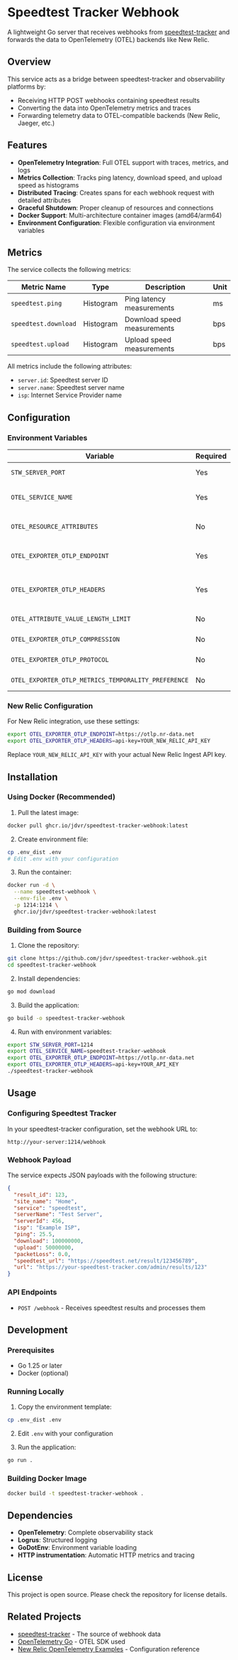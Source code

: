# Speedtest Tracker Webhook

A lightweight Go server that receives webhooks from [speedtest-tracker](https://github.com/alexjustesen/speedtest-tracker) and forwards the data to OpenTelemetry (OTEL) backends like New Relic.

## Overview

This service acts as a bridge between speedtest-tracker and observability platforms by:
- Receiving HTTP POST webhooks containing speedtest results
- Converting the data into OpenTelemetry metrics and traces
- Forwarding telemetry data to OTEL-compatible backends (New Relic, Jaeger, etc.)

## Features

- **OpenTelemetry Integration**: Full OTEL support with traces, metrics, and logs
- **Metrics Collection**: Tracks ping latency, download speed, and upload speed as histograms
- **Distributed Tracing**: Creates spans for each webhook request with detailed attributes
- **Graceful Shutdown**: Proper cleanup of resources and connections
- **Docker Support**: Multi-architecture container images (amd64/arm64)
- **Environment Configuration**: Flexible configuration via environment variables

## Metrics

The service collects the following metrics:

| Metric Name | Type | Description | Unit |
|-------------|------|-------------|------|
| `speedtest.ping` | Histogram | Ping latency measurements | ms |
| `speedtest.download` | Histogram | Download speed measurements | bps |
| `speedtest.upload` | Histogram | Upload speed measurements | bps |

All metrics include the following attributes:
- `server.id`: Speedtest server ID
- `server.name`: Speedtest server name
- `isp`: Internet Service Provider name

## Configuration

### Environment Variables

| Variable | Required | Default | Description |
|----------|----------|---------|-------------|
| `STW_SERVER_PORT` | Yes | `1214` | HTTP server port |
| `OTEL_SERVICE_NAME` | Yes | `speedtest-tracker-webhook` | Service name for telemetry |
| `OTEL_RESOURCE_ATTRIBUTES` | No | - | Additional resource attributes |
| `OTEL_EXPORTER_OTLP_ENDPOINT` | Yes | - | OTLP endpoint URL |
| `OTEL_EXPORTER_OTLP_HEADERS` | Yes | - | OTLP headers (e.g., API key) |
| `OTEL_ATTRIBUTE_VALUE_LENGTH_LIMIT` | No | `4095` | Max attribute value length |
| `OTEL_EXPORTER_OTLP_COMPRESSION` | No | `gzip` | Compression method |
| `OTEL_EXPORTER_OTLP_PROTOCOL` | No | `http/protobuf` | OTLP protocol |
| `OTEL_EXPORTER_OTLP_METRICS_TEMPORALITY_PREFERENCE` | No | `delta` | Metrics temporality |

### New Relic Configuration

For New Relic integration, use these settings:

```bash
export OTEL_EXPORTER_OTLP_ENDPOINT=https://otlp.nr-data.net
export OTEL_EXPORTER_OTLP_HEADERS=api-key=YOUR_NEW_RELIC_API_KEY
```

Replace `YOUR_NEW_RELIC_API_KEY` with your actual New Relic Ingest API key.

## Installation

### Using Docker (Recommended)

1. Pull the latest image:
```bash
docker pull ghcr.io/jdvr/speedtest-tracker-webhook:latest
```

2. Create environment file:
```bash
cp .env_dist .env
# Edit .env with your configuration
```

3. Run the container:
```bash
docker run -d \
  --name speedtest-webhook \
  --env-file .env \
  -p 1214:1214 \
  ghcr.io/jdvr/speedtest-tracker-webhook:latest
```

### Building from Source

1. Clone the repository:
```bash
git clone https://github.com/jdvr/speedtest-tracker-webhook.git
cd speedtest-tracker-webhook
```

2. Install dependencies:
```bash
go mod download
```

3. Build the application:
```bash
go build -o speedtest-tracker-webhook
```

4. Run with environment variables:
```bash
export STW_SERVER_PORT=1214
export OTEL_SERVICE_NAME=speedtest-tracker-webhook
export OTEL_EXPORTER_OTLP_ENDPOINT=https://otlp.nr-data.net
export OTEL_EXPORTER_OTLP_HEADERS=api-key=YOUR_API_KEY
./speedtest-tracker-webhook
```

## Usage

### Configuring Speedtest Tracker

In your speedtest-tracker configuration, set the webhook URL to:

```
http://your-server:1214/webhook
```

### Webhook Payload

The service expects JSON payloads with the following structure:

```json
{
  "result_id": 123,
  "site_name": "Home",
  "service": "speedtest",
  "serverName": "Test Server",
  "serverId": 456,
  "isp": "Example ISP",
  "ping": 25.5,
  "download": 100000000,
  "upload": 50000000,
  "packetLoss": 0.0,
  "speedtest_url": "https://speedtest.net/result/123456789",
  "url": "https://your-speedtest-tracker.com/admin/results/123"
}
```

### API Endpoints

- `POST /webhook` - Receives speedtest results and processes them

## Development

### Prerequisites

- Go 1.25 or later
- Docker (optional)

### Running Locally

1. Copy the environment template:
```bash
cp .env_dist .env
```

2. Edit `.env` with your configuration

3. Run the application:
```bash
go run .
```

### Building Docker Image

```bash
docker build -t speedtest-tracker-webhook .
```

## Dependencies

- **OpenTelemetry**: Complete observability stack
- **Logrus**: Structured logging
- **GoDotEnv**: Environment variable loading
- **HTTP instrumentation**: Automatic HTTP metrics and tracing

## License

This project is open source. Please check the repository for license details.

## Related Projects

- [speedtest-tracker](https://github.com/alexjustesen/speedtest-tracker) - The source of webhook data
- [OpenTelemetry Go](https://github.com/open-telemetry/opentelemetry-go) - OTEL SDK used
- [New Relic OpenTelemetry Examples](https://github.com/newrelic/newrelic-opentelemetry-examples) - Configuration reference
